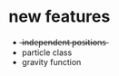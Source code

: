 # new features
+ ̶i̶̶n̶̶d̶̶e̶̶p̶̶e̶̶n̶̶d̶̶e̶̶n̶̶t̶̶ ̶̶p̶̶o̶̶s̶̶i̶̶t̶̶i̶̶o̶̶n̶̶s̶  
+ particle class
+ gravity function
